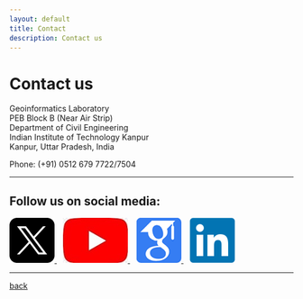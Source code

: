 ```yaml
---
layout: default
title: Contact
description: Contact us
---
```


# Contact us <br>

Geoinformatics Laboratory <br>
PEB Block B (Near Air Strip)<br>
Department of Civil Engineering<br>
Indian Institute of Technology Kanpur<br>
Kanpur, Uttar Pradesh, India<br>

Phone: (+91) 0512 679 7722/7504

---

## Follow us on social media:

<a href="https://twitter.com/GI_IITK" target="_blank">
  <img src="/assets/img/X.png" alt="Twitter" style="width: 80px; height: 80px;">
</a>
&ensp;
<a href="https://www.youtube.com/channel/UCrksOY9YCPSOKnsR_viVokg" target="_blank">
  <img src="/assets/img/youtube.png" alt="YouTube">
</a>
&ensp;
<a href="https://scholar.google.com/citations?hl=en&user=n1U-zvkAAAAJ" target="_blank">
  <img src="/assets/img/google_scholar.png" alt="Google Scholar">
</a>
&ensp;
<a href="https://www.linkedin.com/company/geoinformatics-laboratory-iit-kanpur/" target="_blank">
  <img src="/assets/img/LinkedIn_logo_initials.png" alt="LinkedIn" style="width: 80px; height: 80px;">
</a>

---

[back](./)
